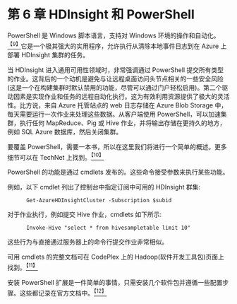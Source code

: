 # 第 6 章 HDInsight 和 PowerShell

PowerShell 是 Windows 脚本语言，支持对 Windows 环境的操作和自动化。[<sup>【9】</sup>](12.html#_ftn9)它是一个极其强大的实用程序，允许执行从清除本地事件日志到在 Azure 上部署 HDInsight 集群的任务。

当 HDInsight 进入通用可用性领域时，非常强调通过 PowerShell 提交所有类型的作业。这背后的一个动机是避免与让远程桌面访问头节点相关的一些安全风险(这是一个在构建集群时默认禁用的功能，尽管可以通过门户轻松启用)。第二个驱动因素是实现作业和任务的远程自动化执行。这为有效利用资源提供了极大的灵活性。比方说，来自 Azure 托管站点的 web 日志存储在 Azure Blob Storage 中，每天需要运行一次作业来处理这些数据。从客户端使用 PowerShell，可以加速集群，执行任何 MapReduce、Pig 或 Hive 作业，并将输出存储在更持久的地方，例如 SQL Azure 数据库，然后关闭集群。

要覆盖 PowerShell，需要一本书，所以在这里我们将进行一个简单的概述。更多细节可以在 TechNet 上找到。[<sup>【10】</sup>](12.html#_ftn10)

PowerShell 的功能是通过 cmdlets 发布的。这些命令接受参数来执行某些功能。

例如，以下 cmdlet 列出了控制台中指定订阅中可用的 HDInsight 群集:

```
      Get-AzureHDInsightCluster -Subscription $subid

```

对于作业执行，例如提交 Hive 作业，cmdlets 如下所示:

```
      Invoke-Hive "select * from hivesampletable limit 10"

```

这些行为与直接通过服务器上的命令行提交作业非常相似。

可用 cmdlets 的完整文档可在 CodePlex 上的 Hadoop(软件开发工具包)页面上找到。[<sup>【11】</sup>](12.html#_ftn11)

安装 PowerShell 扩展是一件简单的事情，只需安装几个软件包并遵循一些配置步骤。这些都记录在官方文档中。[<sup>【12】</sup>](12.html#_ftn12)